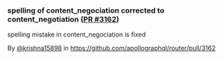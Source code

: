 ### spelling of content_negociation corrected to content_negotiation ([PR #3162](https://github.com/apollographql/router/pull/3162))

spelling mistake in content_negociation is fixed

By [@krishna15898](https://github.com/krishna15898) in https://github.com/apollographql/router/pull/3162
